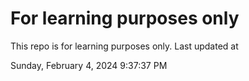 # For learning purposes only
This repo is for learning purposes only.
Last updated at

Sunday, February 4, 2024 9:37:37 PM

